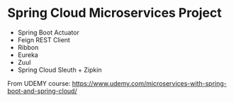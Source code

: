 # Spring Cloud Microservices Project

- Spring Boot Actuator
- Feign REST Client
- Ribbon
- Eureka
- Zuul
- Spring Cloud Sleuth + Zipkin

From UDEMY course: 
https://www.udemy.com/microservices-with-spring-boot-and-spring-cloud/

